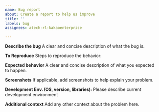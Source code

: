 ```yaml
---
name: Bug report
about: Create a report to help us improve
title: ''
labels: bug
assignees: atech-rl-kakaoenterprise

---
```


**Describe the bug**
A clear and concise description of what the bug is.

**To Reproduce**
Steps to reproduce the behavior:

**Expected behavior**
A clear and concise description of what you expected to happen.

**Screenshots**
If applicable, add screenshots to help explain your problem.

**Development Env. (OS, version, libraries):**
Please describe current development environment

**Additional context**
Add any other context about the problem here.
